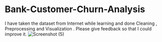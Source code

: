 # Bank-Customer-Churn-Analysis
I have taken the dataset from Internet while learning  and done Cleaning , Preprocessing and Visualization . Please give feedback so that I could improve it.
![Screenshot (5)](https://github.com/mozammilkarim/Bank-Customer-Churn-Analysis/assets/47852028/efda3d59-35a1-4b31-b777-953734807ca6)
